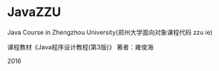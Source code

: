 # JavaZZU
Java Course in Zhengzhou University(郑州大学面向对象课程代码 zzu ie)

课程教材《Java程序设计教程(第3版)》 著者：雍俊海

2016
